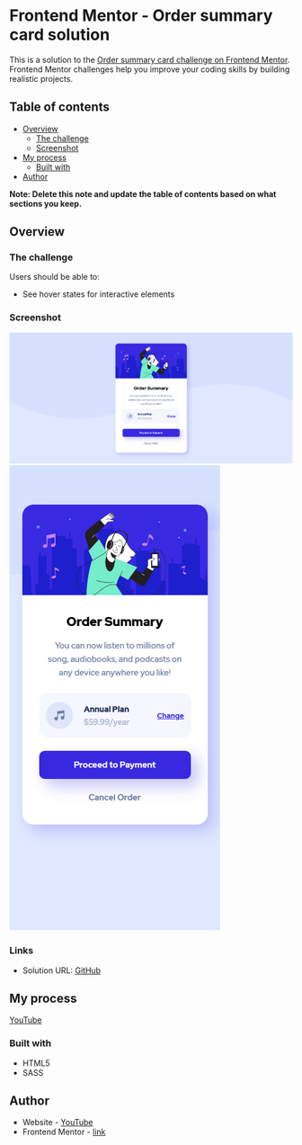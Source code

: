 # Frontend Mentor - Order summary card solution

This is a solution to the [Order summary card challenge on Frontend Mentor](https://www.frontendmentor.io/challenges/order-summary-component-QlPmajDUj). Frontend Mentor challenges help you improve your coding skills by building realistic projects. 

## Table of contents

- [Overview](#overview)
  - [The challenge](#the-challenge)
  - [Screenshot](#screenshot)
- [My process](#my-process)
  - [Built with](#built-with)
- [Author](#author)

**Note: Delete this note and update the table of contents based on what sections you keep.**

## Overview

### The challenge

Users should be able to:

- See hover states for interactive elements

### Screenshot

![screenshot-desktop](./desktop.png)
![screenshot-mobile](./mobile.png)


### Links

- Solution URL: [GitHub](https://github.com/sergii-moroz/order-summary-component)

## My process

[YouTube](https://youtu.be/gpOxFTRhXE0)

### Built with

- HTML5
- SASS

## Author

- Website - [YouTube](https://youtu.be/gpOxFTRhXE0)
- Frontend Mentor - [link](https://www.frontendmentor.io/profile/sergii-moroz)